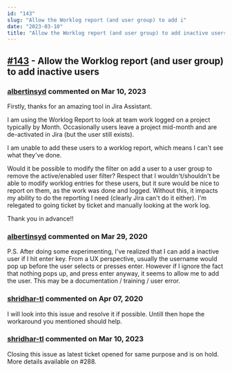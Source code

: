 ```yaml
---
id: "143"
slug: "Allow the Worklog report (and user group) to add i"
date: "2023-03-10"
title: "Allow the Worklog report (and user group) to add inactive users"
---
```



## [#143](https://github.com/shridhar-tl/jira-assistant/issues/143) - Allow the Worklog report (and user group) to add inactive users

### [albertinsyd](https://github.com/albertinsyd) commented on Mar 10, 2023

Firstly, thanks for an amazing tool in Jira Assistant.

I am using the Worklog Report to look at team work logged on a project typically by Month.  Occasionally users leave a project mid-month and are de-activated in Jira (but the user still exists).

I am unable to add these users to a worklog report, which means I can't see what they've done.

Would it be possible to modify the filter on add a user to a user group to remove the active/enabled user filter?  Respect that I wouldn't/shouldn't be able to modify worklog entries for these users, but it sure would be nice to report on them, as the work was done and logged.  Without this, it impacts my ability to do the reporting I need (clearly Jira can't do it either).  I'm relegated to going ticket by ticket and manually looking at the work log.

Thank you in advance!!

### [albertinsyd](https://github.com/albertinsyd) commented on Mar 29, 2020

P.S.  After doing some experimenting, I've realized that I can add a inactive user if I hit enter key.  From a UX perspective, usually the username would pop up before the user selects or presses enter.  However if I ignore the fact that nothing pops up, and press enter anyway, it seems to allow me to add the user.  This may be a documentation / training / user error. 

### [shridhar-tl](https://github.com/shridhar-tl) commented on Apr 07, 2020

I will look into this issue and resolve it if possible. Untill then hope the workaround you mentioned should help.

### [shridhar-tl](https://github.com/shridhar-tl) commented on Mar 10, 2023

Closing this issue as latest ticket opened for same purpose and is on hold. More details available on #288.
